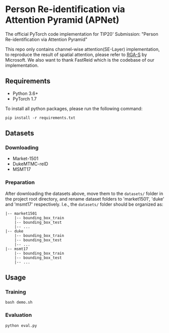 # Person Re-identification via Attention Pyramid (APNet)
The official PyTorch code implementation for TIP20' Submission: "Person Re-identification via Attention Pyramid"

This repo only contains channel-wise attention(SE-Layer) implementation, to reproduce the result of spatial attention, please refer to [RGA-S](https://github.com/microsoft/Relation-Aware-Global-Attention-Networks) by Microsoft. We also want to thank FastReid which is the codebase of our implementation.

## Requirements
- Python 3.6+
- PyTorch 1.7

To install all python packages, please run the following command:
```
pip install -r requirements.txt
```
## Datasets
### Downloading
- Market-1501
- DukeMTMC-reID 
- MSMT17
### Preparation
After downloading the datasets above, move them to the `datasets/` folder in the project root directory, and rename dataset folders to 'market1501', 'duke' and 'msmt17' respectively. I.e., the `datasets/` folder should be organized as:
```
|-- market1501
    |-- bounding_box_train
    |-- bounding_box_test
    |-- ...
|-- duke
    |-- bounding_box_train
    |-- bounding_box_test
    |-- ...
|-- msmt17
    |-- bounding_box_train
    |-- bounding_box_test
    |-- ...
```

## Usage
### Training
```
bash demo.sh
```
### Evaluation
```
python eval.py
```

